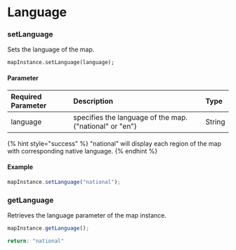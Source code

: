 # Language

### setLanguage

Sets the language of the map.

```text
mapInstance.setLanguage(language);
```

#### Parameter

| Required Parameter | Description | Type |
| :--- | :--- | :--- |
| language | specifies the language of the map. \("national" or "en"\) | String |

{% hint style="success" %}
"national" will display each region of the map with corresponding native language.
{% endhint %}

#### Example

```javascript
mapInstance.setLanguage("national");
```

### getLanguage

Retrieves the language parameter of the map instance.

```javascript
mapInstance.getLanguage();

return: "national"
```

